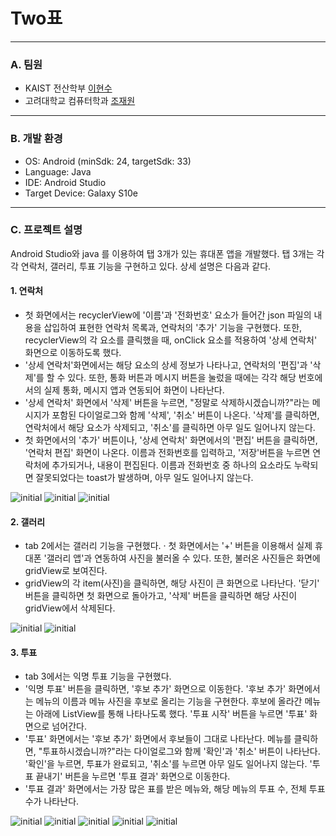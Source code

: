 # Two표

***
### A. 팀원
 * KAIST 전산학부 [이현수](https://github.com/twinDarft)
 * 고려대학교 컴퓨터학과 [조재원](https://github.com/chojaework)

***
 ### B. 개발 환경  
 * OS: Android (minSdk: 24, targetSdk: 33)  
 * Language: Java
 * IDE: Android Studio
 * Target Device: Galaxy S10e

***
### C. 프로젝트 설명
 Android Studio와 java 를 이용하여 탭 3개가 있는 휴대폰 앱을 개발했다.
 탭 3개는 각각 연락처, 갤러리, 투표 기능을 구현하고 있다.
 상세 설명은 다음과 같다.

#### 1. 연락처
 * 첫 화면에서는 recyclerView에 '이름'과 '전화번호' 요소가 들어간 json 파일의 내용을 삽입하여 표현한 연락처 목록과, 연락처의 '추가' 기능을 구현했다. 또한, recyclerView의 각 요소를 클릭했을 때, onClick 요소를 적용하여 '상세 연락처' 화면으로 이동하도록 했다.
 * '상세 연락처'화면에서는 해당 요소의 상세 정보가 나타나고, 연락처의 '편집'과 '삭제'를 할 수 있다. 또한, 통화 버튼과 메시지 버튼을 눌렀을 때에는 각각 해당 번호에서의 실제 통화, 메시지 앱과 연동되어 화면이 나타난다.
 * '상세 연락처' 화면에서 '삭제' 버튼을 누르면, "정말로 삭제하시겠습니까?"라는 메시지가 포함된 다이얼로그와 함께 '삭제', '취소' 버튼이 나온다. '삭제'를 클릭하면, 연락처에서 해당 요소가 삭제되고, '취소'를 클릭하면 아무 일도 일어나지 않는다.
 * 첫 화면에서의 '추가' 버튼이나, '상세 연락처' 화면에서의 '편집' 버튼을 클릭하면, '연락처 편집' 화면이 나온다. 이름과 전화번호를 입력하고, '저장'버튼을 누르면 연락처에 추가되거나, 내용이 편집된다. 이름과 전화번호 중 하나의 요소라도 누락되면 잘못되었다는 toast가 발생하며, 아무 일도 일어나지 않는다.

![initial](https://github.com/chojaework/MolAndroid/assets/92250113/17d1c9ad-d4c7-4007-98ee-e224a9817377)
![initial](https://github.com/chojaework/MolAndroid/assets/92250113/ad4b6870-f13d-4193-8f00-a439b814a746)
![initial](https://github.com/chojaework/MolAndroid/assets/92250113/8078de0e-8899-41b0-bfe8-ada56d217a1e)
#### 2. 갤러리
* tab 2에서는 갤러리 기능을 구현했다.
· 첫 화면에서는 '+' 버튼을 이용해서 실제 휴대폰 '갤러리 앱'과 연동하여 사진을 불러올 수 있다. 또한, 불러온 사진들은 화면에 gridView로 보여진다.
* gridView의 각 item(사진)을 클릭하면, 해당 사진이 큰 화면으로 나타난다. '닫기' 버튼을 클릭하면 첫 화면으로 돌아가고, '삭제' 버튼을 클릭하면 해당 사진이 gridView에서 삭제된다.

![initial](https://github.com/chojaework/MolAndroid/assets/92250113/41634bfa-8296-4922-add5-00806b10d06a)
![initial](https://github.com/chojaework/MolAndroid/assets/92250113/0d48c22e-4ec3-4355-8a72-0d4d86b5a035)
#### 3. 투표
 * tab 3에서는 익명 투표 기능을 구현했다.
 * '익명 투표' 버튼을 클릭하면, '후보 추가' 화면으로 이동한다. '후보 추가' 화면에서는 메뉴의 이름과 메뉴 사진을 후보로 올리는 기능을 구현한다. 후보에 올라간 메뉴는 아래에 ListView를 통해 나타나도록 했다. '투표 시작' 버튼을 누르면 '투표' 화면으로 넘어간다.
 * '투표' 화면에서는 '후보 추가' 화면에서 후보들이 그대로 나타난다. 메뉴를 클릭하면, "투표하시겠습니까?"라는 다이얼로그와 함께 '확인'과 '취소' 버튼이 나타난다. '확인'을 누르면, 투표가 완료되고, '취소'를 누르면 아무 일도 일어나지 않는다. '투표 끝내기' 버튼을 누르면 '투표 결과' 화면으로 이동한다.
 * '투표 결과' 화면에서는 가장 많은 표를 받은 메뉴와, 해당 메뉴의 투표 수, 전체 투표 수가 나타난다.

![initial](https://github.com/chojaework/MolAndroid/assets/92250113/5ac19cbd-bee9-49fe-8133-f55b1f935800)
![initial](https://github.com/chojaework/MolAndroid/assets/92250113/f8c3c8f0-0bcf-43c0-b679-183112c7fadf)
![initial](https://github.com/chojaework/MolAndroid/assets/92250113/33cb0ed7-b2b1-41d9-aff9-b6ee05cb23ba)
![initial](https://github.com/chojaework/MolAndroid/assets/92250113/3c952f8c-09e1-4b41-b7bb-a0fd640cd012)
![initial](https://github.com/chojaework/MolAndroid/assets/92250113/06301a59-c130-4ece-b036-dd774d870144)
